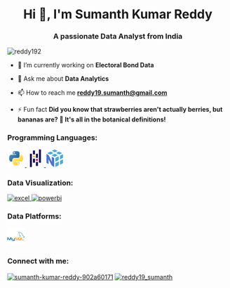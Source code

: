 <h1 align="center">Hi 👋, I'm Sumanth Kumar Reddy</h1>
<h3 align="center">A passionate Data Analyst from India</h3>

<p align="left"> <img src="https://komarev.com/ghpvc/?username=reddy192&label=Profile%20views&color=0e75b6&style=flat" alt="reddy192" /> </p>

- 🔭 I’m currently working on **Electoral Bond Data**

- 💬 Ask me about **Data Analytics**

- 📫 How to reach me **reddy19.sumanth@gmail.com**

- ⚡ Fun fact **Did you know that strawberries aren't actually berries, but bananas are? 🍌 It's all in the botanical definitions!**
<h3 align="left">Programming Languages:</h3>
<p align="left">
<!-- Python -->
<a href="https://www.python.org" target="_blank" rel="noreferrer">
<img src="https://raw.githubusercontent.com/devicons/devicon/master/icons/python/python-original.svg" alt="python" width="40" height="40"/>
</a>
<!-- Pandas -->
<a href="https://pandas.pydata.org/" target="_blank" rel="noreferrer">
<img src="https://raw.githubusercontent.com/devicons/devicon/2ae2a900d2f041da66e950e4d48052658d850630/icons/pandas/pandas-original.svg" alt="pandas" width="40" height="40"/>
<!-- Numpy -->
<a href="https://numpy.org/" target="_blank" rel="noreferrer">
<img src="https://raw.githubusercontent.com/devicons/devicon/master/icons/numpy/numpy-original.svg" alt="numpy" width="40" height="40"/>
</a>
</p>
 
<h3 align="left">Data Visualization:</h3>
<p align="left">
<!-- Excel -->
<a href="https://www.microsoft.com/en-us/microsoft-365/excel" target="_blank" rel="noreferrer">
<img src="https://icons.veryicon.com/png/o/miscellaneous/logo-design-of-lingzhuyun/icon-file-type-excel.png" alt="excel" width="40" height="40"/> 
</a>
<!-- Power BI -->
<a href="https://powerbi.microsoft.com/" target="_blank" rel="noreferrer">
<img src="https://upload.wikimedia.org/wikipedia/commons/thumb/c/cf/New_Power_BI_Logo.svg/1200px-New_Power_BI_Logo.svg.png" alt="powerbi" width="40" height="40"/>
</a>
</p>
 
<h3 align="left">Data Platforms:</h3>
<p align="left">
<!-- MySQL -->
<a href="https://www.mysql.com/" target="_blank" rel="noreferrer">
<img src="https://raw.githubusercontent.com/devicons/devicon/master/icons/mysql/mysql-original-wordmark.svg" alt="mysql" width="40" height="40"/>
</a>
</p>

<h3 align="left">Connect with me:</h3>
<p align="left">
<a href="https://linkedin.com/in/sumanth-kumar-reddy-902a60171" target="blank"><img align="center" src="https://raw.githubusercontent.com/rahuldkjain/github-profile-readme-generator/master/src/images/icons/Social/linked-in-alt.svg" alt="sumanth-kumar-reddy-902a60171" height="30" width="40" /></a>
<a href="https://www.hackerrank.com/reddy19_sumanth" target="blank"><img align="center" src="https://raw.githubusercontent.com/rahuldkjain/github-profile-readme-generator/master/src/images/icons/Social/hackerrank.svg" alt="reddy19_sumanth" height="30" width="40" /></a>
</p>
